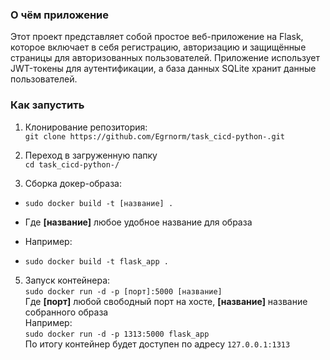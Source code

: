 ### О чём приложение
Этот проект представляет собой простое веб-приложение на Flask, которое включает в себя регистрацию, авторизацию и защищённые страницы для авторизованных пользователей.
Приложение использует JWT-токены для аутентификации, а база данных SQLite хранит данные пользователей.
  
### Как запустить

1. Клонирование репозитория:    
`git clone https://github.com/Egrnorm/task_cicd-python-.git`  
  
2. Переход в загруженную папку  
`cd task_cicd-python-/`  
  
3. Сборка докер-образа:  
- `sudo docker build -t [название] .`  
- Где **[название]** любое удобное название для образа
  
- Например:  
- `sudo docker build -t flask_app .`  
  
5. Запуск контейнера:  
`sudo docker run -d -p [порт]:5000 [название]`  
Где **[порт]** любой свободный порт на хосте, **[название]** название собранного образа  
Например:  
`sudo docker run -d -p 1313:5000 flask_app`  
По итогу контейнер будет доступен по адресу `127.0.0.1:1313`


